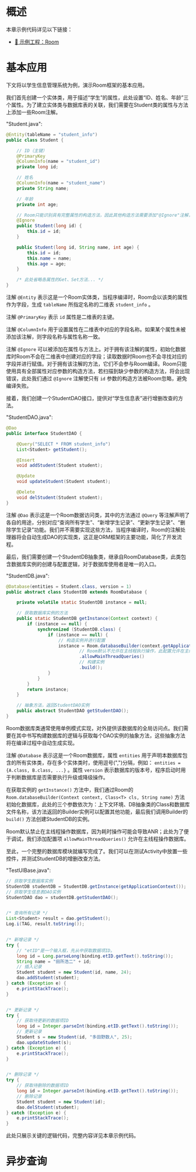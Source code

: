 # 概述
<!-- TODO -->

本章示例代码详见以下链接：

- [🔗 示例工程：Room](https://github.com/BI4VMR/Study-Android/tree/master/M05_Storage/C03_SQL/S02_Room)

# 基本应用
下文将以学生信息管理系统为例，演示Room框架的基本应用。

我们首先创建一个实体类，用于描述“学生”的属性，此处设置“ID、姓名、年龄”三个属性。为了建立实体类与数据库表的关联，我们需要在Student类的属性与方法上添加一些Room注解。

"Student.java":

```java
@Entity(tableName = "student_info")
public class Student {

    // ID（主键）
    @PrimaryKey
    @ColumnInfo(name = "student_id")
    private long id;

    // 姓名
    @ColumnInfo(name = "student_name")
    private String name;

    // 年龄
    private int age;

    // Room只能识别具有完整属性的构造方法，因此其他构造方法需要添加"@Ignore"注解，使Room忽略它们。
    @Ignore
    public Student(long id) {
        this.id = id;
    }

    public Student(long id, String name, int age) {
        this.id = id;
        this.name = name;
        this.age = age;
    }

    /* 此处省略各属性的Get、Set方法... */
}
```

注解 `@Entity` 表示这是一个Room实体类，当程序编译时，Room会以该类的属性作为字段，生成 `tableName` 所指定名称的二维表 `student_info` 。

注解 `@PrimaryKey` 表示 `id` 属性是二维表的主键。

注解 `@ColumnInfo` 用于设置属性在二维表中对应的字段名称。如果某个属性未被添加该注解，则字段名称与属性名称一致。

注解 `@Ignore` 可以被添加在属性与方法上。对于拥有该注解的属性，初始化数据库时Room不会在二维表中创建对应的字段；读取数据时Room也不会寻找对应的字段并进行赋值。对于拥有该注解的方法，它们不会参与Room编译。Room只能使用具有全部属性对应参数的构造方法，若扫描到缺少参数的构造方法，将会出现错误，此处我们通过 `@Ignore` 注解使只有 `id` 参数的构造方法被Room忽略，避免编译失败。

接着，我们创建一个StudentDAO接口，提供对“学生信息表”进行增删改查的方法。

"StudentDAO.java":

```java
@Dao
public interface StudentDAO {

    @Query("SELECT * FROM student_info")
    List<Student> getStudent();

    @Insert
    void addStudent(Student student);

    @Update
    void updateStudent(Student student);

    @Delete
    void delStudent(Student student);
}
```

注解 `@Dao` 表示这是一个Room数据访问类，其中的方法通过 `@Query` 等注解声明了各自的用途，分别对应“查询所有学生”、“新增学生记录”、“更新学生记录”、“删除学生记录”功能。我们并不需要实现这些方法，当程序编译时，Room的注解处理器将会自动生成DAO的实现类，这正是ORM框架的主要功能，简化了开发流程。

最后，我们需要创建一个StudentDB抽象类，继承自RoomDatabase类，此类包含数据库实例的创建与配置逻辑，对于数据库使用者是唯一的入口。

"StudentDB.java":

```java
@Database(entities = Student.class, version = 1)
public abstract class StudentDB extends RoomDatabase {

    private volatile static StudentDB instance = null;

    // 获取数据库实例的方法
    public static StudentDB getInstance(Context context) {
        if (instance == null) {
            synchronized (StudentDB.class) {
                if (instance == null) {
                    // 构造实例并进行配置
                    instance = Room.databaseBuilder(context.getApplicationContext(), StudentDB.class, "student")
                            // Room默认不允许在主线程执行操作，此配置允许在主线程操作，仅适用于调试。
                            .allowMainThreadQueries()
                            // 构建实例
                            .build();
                }
            }
        }
        return instance;
    }

    // 抽象方法，返回StudentDAO实例
    public abstract StudentDAO getStudentDAO();
}
```

Room数据库类通常使用单例模式实现，对外提供该数据库的全局访问点。我们需要在其中书写构建数据库的逻辑与获取每个DAO实例的抽象方法，这些抽象方法将在编译过程中自动生成实现。

注解 `@Database` 表示这是一个Room数据库，属性 `entities` 用于声明本数据库包含的所有实体类，存在多个实体类时，使用逗号(",")分隔，例如： `entities = {A.class, B.class, ...}` 。属性 `version` 表示数据库的版本号，程序启动时用于判断数据库是否需要执行升级或降级操作。

在获取实例的 `getInstance()` 方法中，我们通过Room的 `Room.databaseBuilder(Context context, Class<T> cls, String name)` 方法初始化数据库，此处的三个参数依次为：上下文环境、DB抽象类的Class和数据库文件名称，该方法返回的Builder实例可以配置其他功能，最后我们调用Builder的 `build()` 方法创建StudentDB的实例。

Room默认禁止在主线程操作数据库，因为耗时操作可能会导致ANR；此处为了便于调试，我们添加配置项 `allowMainThreadQueries()` 允许在主线程操作数据库。



<!-- TODO -->

至此，一个完整的数据库模块就编写完成了。我们可以在测试Activity中放置一些控件，并测试StudentDB的增删改查方法。

"TestUIBase.java":

```java
// 获取学生数据库实例
StudentDB studentDB = StudentDB.getInstance(getApplicationContext());
// 获取学生信息表DAO实例
StudentDAO dao = studentDB.getStudentDAO();


/* 查询所有记录 */
List<Student> result = dao.getStudent();
Log.i(TAG, result.toString());


/* 新增记录 */
try {
    // "etID"是一个输入框，先从中获取数据项ID。
    long id = Long.parseLong(binding.etID.getText().toString());
    String name = "田所浩二" + id;
    // 插入记录
    Student student = new Student(id, name, 24);
    dao.addStudent(student);
} catch (Exception e) {
    e.printStackTrace();
}


/* 更新记录 */
try {
    // 获取待更新的数据项ID
    long id = Integer.parseInt(binding.etID.getText().toString());
    // 更新记录
    Student s = new Student(id, "多田野数人", 25);
    dao.updateStudent(s);
} catch (Exception e) {
    e.printStackTrace();
}


/* 删除记录 */
try {
    // 获取待删除的数据项ID
    long id = Integer.parseInt(binding.etID.getText().toString());
    // 删除记录
    Student student = new Student(id);
    dao.delStudent(student);
} catch (Exception e) {
    e.printStackTrace();
}
```

此处只展示关键的逻辑代码，完整内容详见本章示例代码。

# 异步查询
<!-- TODO -->
